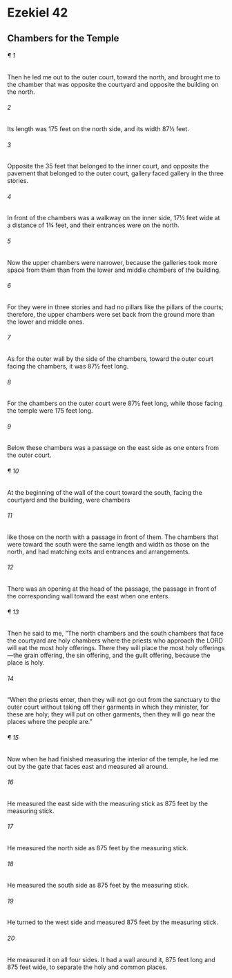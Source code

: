 # Ezekiel 42
## Chambers for the Temple
###### ¶ 1
Then he led me out to the outer court, toward the north, and brought me to the chamber that was opposite the courtyard and opposite the building on the north.
###### 2
Its length was 175 feet on the north side, and its width 87½ feet.
###### 3
Opposite the 35 feet that belonged to the inner court, and opposite the pavement that belonged to the outer court, gallery faced gallery in the three stories.
###### 4
In front of the chambers was a walkway on the inner side, 17½ feet wide at a distance of 1¾ feet, and their entrances were on the north.
###### 5
Now the upper chambers were narrower, because the galleries took more space from them than from the lower and middle chambers of the building.
###### 6
For they were in three stories and had no pillars like the pillars of the courts; therefore, the upper chambers were set back from the ground more than the lower and middle ones.
###### 7
As for the outer wall by the side of the chambers, toward the outer court facing the chambers, it was 87½ feet long.
###### 8
For the chambers on the outer court were 87½ feet long, while those facing the temple were 175 feet long.
###### 9
Below these chambers was a passage on the east side as one enters from the outer court.
###### ¶ 10
At the beginning of the wall of the court toward the south, facing the courtyard and the building, were chambers
###### 11
like those on the north with a passage in front of them. The chambers that were toward the south were the same length and width as those on the north, and had matching exits and entrances and arrangements.
###### 12
There was an opening at the head of the passage, the passage in front of the corresponding wall toward the east when one enters.
###### ¶ 13
Then he said to me, “The north chambers and the south chambers that face the courtyard are holy chambers where the priests who approach the LORD will eat the most holy offerings. There they will place the most holy offerings—the grain offering, the sin offering, and the guilt offering, because the place is holy.
###### 14
“When the priests enter, then they will not go out from the sanctuary to the outer court without taking off their garments in which they minister, for these are holy; they will put on other garments, then they will go near the places where the people are.”
###### ¶ 15
Now when he had finished measuring the interior of the temple, he led me out by the gate that faces east and measured all around.
###### 16
He measured the east side with the measuring stick as 875 feet by the measuring stick.
###### 17
He measured the north side as 875 feet by the measuring stick.
###### 18
He measured the south side as 875 feet by the measuring stick.
###### 19
He turned to the west side and measured 875 feet by the measuring stick.
###### 20
He measured it on all four sides. It had a wall around it, 875 feet long and 875 feet wide, to separate the holy and common places.
